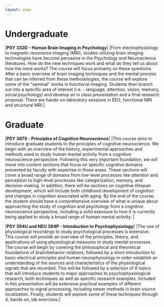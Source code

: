 ```yaml
---
layout: page
---
```

# **Undergraduate**

|__PSY 332D - Human Brain Imaging in Psychology__|
|From electrophysiology to magnetic resonance imaging (MRI), studies utilizing brain imaging technologies have become pervasive in the Psychology and Neuroscience literatures. How do the new techniques work and what do they tell us about how the mind works? The course will focus primarily on these questions. After a basic overview of brain imaging techniques and the mental process that can be inferred from these methodologies, the course will explore some of the "seminal" works in functional imaging. Students then branch out into a specific area of interest (i.e. - language, attention, vision, memory, social psychology) and develop an in class presentation and a final research proposal. There are hands-on laboratory sessions in EEG, functional MRI and structural MRI.|

# **Graduate**

|__PSY 387S - Principles of Cognitive Neuroscience__|
|This course aims to introduce graduate students to the principles of cognitive neuroscience. We begin with an overview of the history, experimental approaches and methods used to study human mental activity from a cognitive neuroscience perspective. Following this very important foundation, we will move into content sections that focus on specific cognitive domains presented by faculty with expertise in those areas. These sections will cover a broad range of domains from low-level processes like attention and perception to high-level processes like categorization, memory, and decision-making. In addition, there will be sections on cognitive lifespan development, which will include both childhood development of cognition and changes in cognition associated with aging. By the end of the course, the student should have a comprehensive overview of what is unique about approaching the study of cognition and psychology from a cognitive neuroscience perspective, including a solid exposure to how it is currently being applied to study a broad range of human mental activity.  |

|__PSY 394U and NEU 394P - Introduction to Psychophysiology__|
|The use of physiological recordings to study psychological processes is extensive. This course will provide an overview of the principles, theory, and applications of using physiological measures to study mental processes. The course will begin by covering the philosophical and theoretical foundations of brain/behavior relations, followed by a short introduction to basic electrical principles and human neurophysiology in order establish an understanding of the sources and characteristics of the physiological signals that are recorded. This will be followed by a selection of 8 topics that will introduce students to major approaches to psychophysiological research, both techniques as well as specific research examples. Included in this presentation will be extensive practical examples of different approaches to signal processing, including newer methods in brain source localization. Finally, students will explore some of these techniques through 4, hands on, lab exercises.|